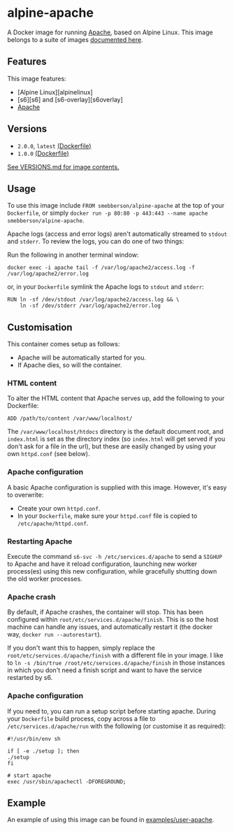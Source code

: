 # alpine-apache

A Docker image for running [Apache][apache], based on Alpine Linux.
This image belongs to a suite of images [documented here][dockeralpine].

## Features

This image features:

- [Alpine Linux][alpinelinux]
- [s6][s6] and [s6-overlay][s6overlay]
- [Apache][apache]

## Versions

- `2.0.0`, `latest` [(Dockerfile)](https://github.com/smebberson/docker-alpine/tree/alpine-apache-v2.0.0/alpine-apache)
- `1.0.0` [(Dockerfile)](https://github.com/smebberson/docker-alpine/tree/alpine-apache-v1.0.0/alpine-apache)

[See VERSIONS.md for image contents.](https://github.com/smebberson/docker-alpine/blob/master/alpine-apache/VERSIONS.md)

## Usage

To use this image include `FROM smebberson/alpine-apache` at the top of your `Dockerfile`, or simply `docker run -p 80:80 -p 443:443 --name apache smebberson/alpine-apache`.

Apache logs (access and error logs) aren't automatically streamed to `stdout` and `stderr`. To review the logs, you can do one of two things:

Run the following in another terminal window:

```
docker exec -i apache tail -f /var/log/apache2/access.log -f /var/log/apache2/error.log
```

or, in your `Dockerfile` symlink the Apache logs to `stdout` and `stderr`:

```
RUN ln -sf /dev/stdout /var/log/apache2/access.log && \
    ln -sf /dev/stderr /var/log/apache2/error.log
```

## Customisation

This container comes setup as follows:

- Apache will be automatically started for you.
- If Apache dies, so will the container.

### HTML content

To alter the HTML content that Apache serves up, add the following to your Dockerfile:

```
ADD /path/to/content /var/www/localhost/
```

The `/var/www/localhost/htdocs` directory is the default document root, and `index.html` is set as the directory index (so `index.html` will get served if you don't ask for a file in the url), but these are easily changed by using your own `httpd.conf` (see below).

### Apache configuration

A basic Apache configuration is supplied with this image. However, it's easy to overwrite:

- Create your own `httpd.conf`.
- In your `Dockerfile`, make sure your `httpd.conf` file is copied to `/etc/apache/httpd.conf`.

### Restarting Apache

Execute the command `s6-svc -h /etc/services.d/apache` to send a `SIGHUP` to Apache and have it reload configuration, launching new worker process(es) using this new configuration, while gracefully shutting down the old worker processes.

### Apache crash

By default, if Apache crashes, the container will stop. This has been configured within `root/etc/services.d/apache/finish`. This is so the host machine can handle any issues, and automatically restart it (the docker way, `docker run --autorestart`).

If you don't want this to happen, simply replace the `root/etc/services.d/apache/finish` with a different file in your image. I like to `ln -s /bin/true /root/etc/services.d/apache/finish` in those instances in which you don't need a finish script and want to have the service restarted by s6.

### Apache configuration

If you need to, you can run a setup script before starting apache. During your `Dockerfile` build process, copy across a file to `/etc/services.d/apache/run` with the following (or customise it as required):

```
#!/usr/bin/env sh

if [ -e ./setup ]; then
./setup
fi

# start apache
exec /usr/sbin/apachectl -DFOREGROUND;
```

## Example

An example of using this image can be found in [examples/user-apache][alpineapache].

[apache]: https://httpd.apache.org/
[dockeralpine]: https://github.com/smebberson/docker-alpine
[alpineapache]: https://github.com/smebberson/docker-alpine/tree/master/examples/user-apache
